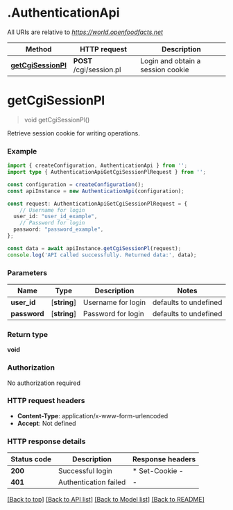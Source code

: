 # .AuthenticationApi

All URIs are relative to *https://world.openfoodfacts.net*

Method | HTTP request | Description
------------- | ------------- | -------------
[**getCgiSessionPl**](AuthenticationApi.md#getCgiSessionPl) | **POST** /cgi/session.pl | Login and obtain a session cookie


# **getCgiSessionPl**
> void getCgiSessionPl()

Retrieve session cookie for writing operations.

### Example


```typescript
import { createConfiguration, AuthenticationApi } from '';
import type { AuthenticationApiGetCgiSessionPlRequest } from '';

const configuration = createConfiguration();
const apiInstance = new AuthenticationApi(configuration);

const request: AuthenticationApiGetCgiSessionPlRequest = {
    // Username for login
  user_id: "user_id_example",
    // Password for login
  password: "password_example",
};

const data = await apiInstance.getCgiSessionPl(request);
console.log('API called successfully. Returned data:', data);
```


### Parameters

Name | Type | Description  | Notes
------------- | ------------- | ------------- | -------------
 **user_id** | [**string**] | Username for login | defaults to undefined
 **password** | [**string**] | Password for login | defaults to undefined


### Return type

**void**

### Authorization

No authorization required

### HTTP request headers

 - **Content-Type**: application/x-www-form-urlencoded
 - **Accept**: Not defined


### HTTP response details
| Status code | Description | Response headers |
|-------------|-------------|------------------|
**200** | Successful login |  * Set-Cookie -  <br>  |
**401** | Authentication failed |  -  |

[[Back to top]](#) [[Back to API list]](README.md#documentation-for-api-endpoints) [[Back to Model list]](README.md#documentation-for-models) [[Back to README]](README.md)



